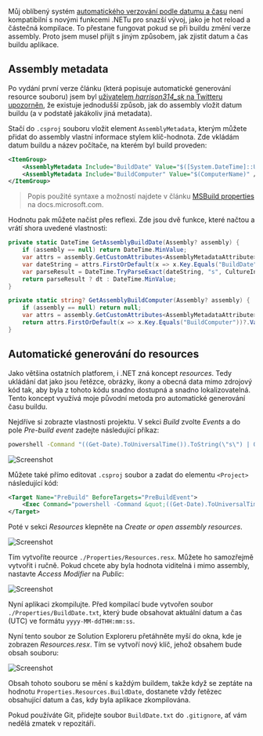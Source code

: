 <!-- dcterms:title = Jak získat datum a čas buildu ASP.NET Core aplikace -->
<!-- dcterms:abstract = Můj oblíbený systém automatického verzování podle datumu a času není kompatibilní s novými funkcemi .NETu pro snazší vývoj, jako je hot reload částečná kompilace. Proto jsem musel přijít s jiným způsobem, jak zjistit datum a čas buildu aplikace. -->
<!-- dcterms:creator = Michal Altair Valášek -->
<!-- x4w:coverUrl = /cover-pictures/20220909-build-date.jpg -->
<!-- x4w:coverCredits = Lucas Santos via Unsplash.com -->
<!-- x4w:pictureUrl = /perex-pictures/20220909-build-date.jpg -->
<!-- x4w:pictureWidth = 150 -->
<!-- x4w:pictureHeight = 150 -->
<!-- x4w:category = IT -->
<!-- dcterms:dateAccepted = 2022-09-09 -->

Můj oblíbený systém [automatického verzování podle datumu a času](https://www.altair.blog/2018/11/automaticke-verzovani-v-core) není kompatibilní s novými funkcemi .NETu pro snazší vývoj, jako je hot reload a částečná kompilace. To přestane fungovat pokud se při buildu změní verze assembly. Proto jsem musel přijít s jiným způsobem, jak zjistit datum a čas buildu aplikace.

## Assembly metadata

Po vydání první verze článku (která popisuje automatické generování resource souboru) jsem byl [uživatelem _harrison314\_sk_ na Twitteru upozorněn](https://twitter.com/harrison314_sk/status/1568204506218872834), že existuje jednodušší způsob, jak do assembly vložit datum buildu (a v podstatě jakákoliv jiná metadata).

Stačí do `.csproj` souboru vložit element `AssemblyMetadata`, kterým můžete přidat do assembly vlastní informace stylem klíč-hodnota. Zde vkládám datum buildu a název počítače, na kterém byl build proveden:

```xml
<ItemGroup>
    <AssemblyMetadata Include="BuildDate" Value="$([System.DateTime]::UtcNow.ToString('s'))" />
    <AssemblyMetadata Include="BuildComputer" Value="$(ComputerName)" />
</ItemGroup>
```

> Popis použité syntaxe a možností najdete v článku [MSBuild properties](https://docs.microsoft.com/en-us/visualstudio/msbuild/msbuild-properties?view=vs-2022) na docs.microsoft.com.

Hodnotu pak můžete načíst přes reflexi. Zde jsou dvě funkce, které načtou a vrátí shora uvedené vlastnosti:

```cs
private static DateTime GetAssemblyBuildDate(Assembly? assembly) {
    if (assembly == null) return DateTime.MinValue;
    var attrs = assembly.GetCustomAttributes<AssemblyMetadataAttribute>();
    var dateString = attrs.FirstOrDefault(x => x.Key.Equals("BuildDate"))?.Value;
    var parseResult = DateTime.TryParseExact(dateString, "s", CultureInfo.InvariantCulture, DateTimeStyles.AssumeUniversal, out var dt);
    return parseResult ? dt : DateTime.MinValue;
}

private static string? GetAssemblyBuildComputer(Assembly? assembly) {
    if (assembly == null) return null;
    var attrs = assembly.GetCustomAttributes<AssemblyMetadataAttribute>();
    return attrs.FirstOrDefault(x => x.Key.Equals("BuildComputer"))?.Value;
}
```

## Automatické generování do resources

Jako většina ostatních platforem, i .NET zná koncept _resources_. Tedy ukládání dat jako jsou řetězce, obrázky, ikony a obecná data mimo zdrojový kód tak, aby byla z tohoto kódu snadno dostupná a snadno lokalizovatelná. Tento koncept využívá moje původní metoda pro automatické generování času buildu.

Nejdříve si zobrazte vlastnosti projektu. V sekci _Build_ zvolte _Events_ a do pole _Pre-build event_ zadejte následující příkaz:

```cmd
powershell -Command "((Get-Date).ToUniversalTime()).ToString(\"s\") | Out-File '$(ProjectDir)Properties\BuildDate.txt'"
```

![Screenshot](https://www.cdn.altairis.cz/Blog/2022/20220909-build-date-01.png)

Můžete také přímo editovat `.csproj` soubor a zadat do elementu `<Project>` následující kód:

```xml
<Target Name="PreBuild" BeforeTargets="PreBuildEvent">
    <Exec Command="powershell -Command &quot;((Get-Date).ToUniversalTime()).ToString(\&quot;s\&quot;) | Out-File '$(ProjectDir)Properties\BuildDate.txt'&quot;" />
</Target>
```

Poté v sekci _Resources_ klepněte na _Create or open assembly resources_.

![Screenshot](https://www.cdn.altairis.cz/Blog/2022/20220909-build-date-02.png)

Tím vytvoříte reource `./Properties/Resources.resx`. Můžete ho samozřejmě vytvořit i ručně. Pokud chcete aby byla hodnota viditelná i mimo assembly, nastavte _Access Modifier_ na _Public_:

![Screenshot](https://www.cdn.altairis.cz/Blog/2022/20220909-build-date-03.png)

Nyní aplikaci zkompilujte. Před kompilací bude vytvořen soubor `./Properties/BuildDate.txt`, který bude obsahovat aktuální datum a čas (UTC) ve formátu `yyyy-MM-ddTHH:mm:ss`.

Nyní tento soubor ze Solution Exploreru přetáhněte myší do okna, kde je zobrazen _Resources.resx_. Tím se vytvoří nový klíč, jehož obsahem bude obsah souboru:

![Screenshot](https://www.cdn.altairis.cz/Blog/2022/20220909-build-date-04.png)

Obsah tohoto souboru se mění s každým buildem, takže když se zeptáte na hodnotu `Properties.Resources.BuildDate`, dostanete vždy řetězec obsahující datum a čas, kdy byla aplikace zkompilována.

Pokud používáte Git, přidejte soubor `BuildDate.txt` do `.gitignore`, ať vám nedělá zmatek v repozitáři. 